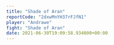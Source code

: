 ```yaml
---
title: "Shade of Aran"
reportCode: "2dxwMnYH37rFJfN1"
player: "Andrawe"
fight: "Shade of Aran"
date: 2021-06-30T19:09:58.934000+00:00
---
```

